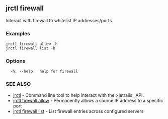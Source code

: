 ## jrctl firewall

Interact with firewall to whitelist IP addresses/ports

### Examples

```
jrctl firewall allow -h
jrctl firewall list -h
```

### Options

```
  -h, --help   help for firewall
```

### SEE ALSO

* [jrctl](jrctl.md)	 - Command line tool to help interact with the >jetrails_ API.
* [jrctl firewall allow](jrctl_firewall_allow.md)	 - Permanently allows a source IP address to a specific port
* [jrctl firewall list](jrctl_firewall_list.md)	 - List firewall entries across configured servers

